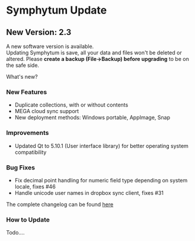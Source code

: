 Symphytum Update
================

New Version: 2.3
----------------

  
A new software version is available.  
Updating Symphytum is save, all your data and files won't be deleted or altered. Please **create a backup (File->Backup) before upgrading** to be on the safe side.
  
What's new?

### New Features

*   Duplicate collections, with or without contents
*   MEGA cloud sync support
*   New deployment methods: Windows portable, AppImage, Snap

### Improvements

*   Updated Qt to 5.10.1 (User interface library) for better operating system compatibility

### Bug Fixes

*   Fix decimal point handling for numeric field type depending on system locale, fixes #46
*   Handle unicode user names in dropbox sync client, fixes #31


The complete changelog can be found [here](https://github.com/giowck/symphytum/blob/master/CHANGELOG.md)

### How to Update
Todo....


